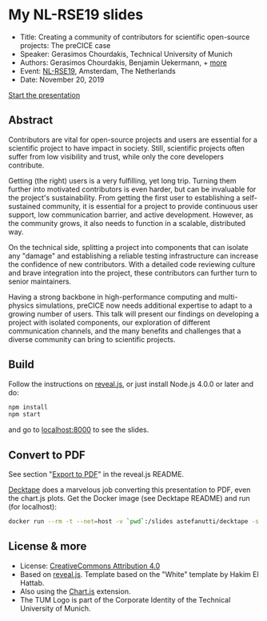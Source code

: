 # My NL-RSE19 slides

- Title: Creating a community of contributors for scientific open-source projects: The preCICE case
- Speaker: Gerasimos Chourdakis, Technical University of Munich
- Authors: Gerasimos Chourdakis, Benjamin Uekermann, + [more](https://www.precice.org/about/)
- Event: [NL-RSE19](https://nl-rse.org/events/NL-RSE19.html), Amsterdam, The Netherlands
- Date: November 20, 2019

[Start the presentation](https://makish.github.io/nlrse19-slides/)

## Abstract

Contributors are vital for open-source projects and users are essential for a scientific project to have impact in society. Still, scientific projects often suffer from low visibility and trust, while only the core developers contribute.

Getting (the right) users is a very fulfilling, yet long trip. Turning them further into motivated contributors is even harder, but can be invaluable for the project's sustainability. From getting the first user to establishing a self-sustained community, it is essential for a project to provide continuous user support, low communication barrier, and active development. However, as the community grows, it also needs to function in a scalable, distributed way.

On the technical side, splitting a project into components that can isolate any "damage" and establishing a reliable testing infrastructure can increase the confidence of new contributors. With a detailed code reviewing culture and brave integration into the project, these contributors can further turn to senior maintainers.

Having a strong backbone in high-performance computing and multi-physics simulations, preCICE now needs additional expertise to adapt to a growing number of users. This talk will present our findings on developing a project with isolated components, our exploration of different communication channels, and the many benefits and challenges that a diverse community can bring to scientific projects.

## Build

Follow the instructions on [reveal.js](https://github.com/hakimel/reveal.js/tree/33bed47daca3f08c396215415e6ece005970734a), or just install Node.js 4.0.0 or later and do:

```bash
npm install
npm start
```

and go to [localhost:8000](http://localhost:8000/) to see the slides.

## Convert to PDF

See section "[Export to PDF](https://github.com/hakimel/reveal.js/tree/33bed47daca3f08c396215415e6ece005970734a#pdf-export)" in the reveal.js README.

[Decktape](https://github.com/astefanutti/decktape) does a marvelous job converting this presentation to PDF, even the chart.js plots. Get the Docker image (see Decktape README) and run (for localhost):

```bash
docker run --rm -t --net=host -v `pwd`:/slides astefanutti/decktape -s 1024x768 http://localhost:8000 slides.pdf
```

## License & more

- License: [CreativeCommons Attribution 4.0](https://creativecommons.org/licenses/by/4.0/)
- Based on [reveal.js](https://github.com/hakimel/reveal.js). Template based on the "White" template by Hakim El Hattab.
- Also using the [Chart.js](https://www.chartjs.org/) extension.
- The TUM Logo is part of the Corporate Identity of the Technical University of Munich.

